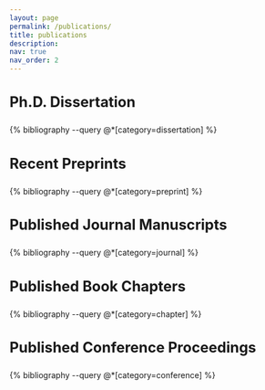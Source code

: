 ```yaml
---
layout: page
permalink: /publications/
title: publications
description:
nav: true
nav_order: 2
---
```


<div class="publications">

<h3 style="font-size: 1.8em;">Ph.D. Dissertation</h3>
{% bibliography --query @*[category=dissertation] %}

<h3 style="font-size: 1.8em;">Recent Preprints</h3>
{% bibliography --query @*[category=preprint] %}

<h3 style="font-size: 1.8em;">Published Journal Manuscripts</h3>
{% bibliography --query @*[category=journal] %}

<h3 style="font-size: 1.8em;">Published Book Chapters</h3>
{% bibliography --query @*[category=chapter] %}

<h3 style="font-size: 1.8em;">Published Conference Proceedings</h3>
{% bibliography --query @*[category=conference] %}



</div>
